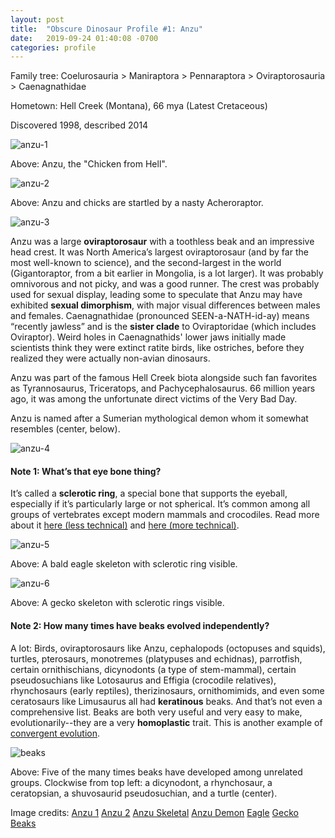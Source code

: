 ```yaml
---
layout: post
title:  "Obscure Dinosaur Profile #1: Anzu"
date:   2019-09-24 01:40:08 -0700
categories: profile
---
```

Family tree: Coelurosauria > Maniraptora > Pennaraptora > Oviraptorosauria > Caenagnathidae

Hometown: Hell Creek (Montana), 66 mya (Latest Cretaceous)

Discovered 1998, described 2014

![anzu-1](/assets/anzu-1.jpg)

Above: Anzu, the "Chicken from Hell".

![anzu-2](/assets/anzu-2.jpg)

Above: Anzu and chicks are startled by a nasty Acheroraptor.

![anzu-3](/assets/anzu-3.jpg)

Anzu was a large **oviraptorosaur** with a toothless beak and an impressive head crest.  It was North America’s largest oviraptorosaur (and by far the most well-known to science), and the second-largest in the world (Gigantoraptor, from a bit earlier in Mongolia, is a lot larger).  It was probably omnivorous and not picky, and was a good runner.  The crest was probably used for sexual display, leading some to speculate that Anzu may have exhibited **sexual dimorphism**, with major visual differences between males and females. Caenagnathidae (pronounced SEEN-a-NATH-id-ay) means “recently jawless” and is the **sister clade** to Oviraptoridae (which includes Oviraptor).  Weird holes in Caenagnathids' lower jaws initially made scientists think they were extinct ratite birds, like ostriches, before they realized they were actually non-avian dinosaurs.

Anzu was part of the famous Hell Creek biota alongside such fan favorites as Tyrannosaurus, Triceratops, and Pachycephalosaurus.  66 million years ago, it was among the unfortunate direct victims of the Very Bad Day.

Anzu is named after a Sumerian mythological demon whom it somewhat resembles (center, below).

![anzu-4](/assets/anzu-4.jpg)

#### Note 1: What’s that eye bone thing?
It’s called a **sclerotic ring**, a special bone that supports the eyeball, especially if it’s particularly large or not spherical.  It’s common among all groups of vertebrates except modern mammals and crocodiles.  Read more about it [here (less technical)](https://www.quora.com/Why-did-dinosaurs-have-rings-of-bones-in-their-eye-sockets) and [here (more technical)](https://bryangee.weebly.com/blog/i-spy-with-my-not-so-little-eye).

![anzu-5](/assets/anzu-5.jpg)

Above: A bald eagle skeleton with sclerotic ring visible.

![anzu-6](/assets/anzu-6.jpg)

Above: A gecko skeleton with sclerotic rings visible.

#### Note 2: How many times have beaks evolved independently?
A lot: Birds, oviraptorosaurs like Anzu, cephalopods (octopuses and squids), turtles, pterosaurs, monotremes (platypuses and echidnas), parrotfish, certain ornithischians, dicynodonts (a type of stem-mammal), certain pseudosuchians like Lotosaurus and Effigia (crocodile relatives), rhynchosaurs (early reptiles), therizinosaurs, ornithomimids, and even some ceratosaurs like Limusaurus all had **keratinous** beaks.  And that’s not even a comprehensive list.  Beaks are both very useful and very easy to make, evolutionarily--they are a very **homoplastic** trait.  This is another example of [convergent evolution](http://obscuredinosaurfacts.com/blog/post/2019/09/06/convergent-evolution.html).

![beaks](/assets/beaks.jpg)

Above: Five of the many times beaks have developed among unrelated groups.  Clockwise from top left: a dicynodont, a rhynchosaur, a ceratopsian, a shuvosaurid pseudosuchian, and a turtle (center).

Image credits:
[Anzu 1](https://www.deviantart.com/0coffeeblack0/art/Anzu-wyliei-798605471)
[Anzu 2](https://www.deviantart.com/tuomaskoivurinne/art/Saurian-Anzu-778336693)
[Anzu Skeletal](https://www.skeletaldrawing.com/theropods)
[Anzu Demon](http://www.ancientpages.com/2016/12/10/babylonian-story-of-bird-god-anzu-the-wise-one-and-his-underworld-realm/)
[Eagle](https://boneclones.com/product/articulated-bald-eagle-skeleton-SC-068-A)
[Gecko](https://i.pinimg.com/originals/e9/c2/4c/e9c24ce042bb5800dbb0a898ea2fbb3a.jpg)
[Beaks](https://twitter.com/SerpenIllus)
